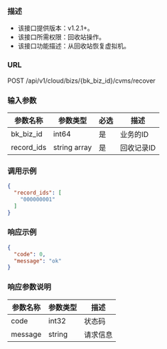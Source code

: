 ### 描述

- 该接口提供版本：v1.2.1+。
- 该接口所需权限：回收站操作。
- 该接口功能描述：从回收站恢复虚拟机。

### URL

POST /api/v1/cloud/bizs/{bk_biz_id}/cvms/recover

### 输入参数

| 参数名称       | 参数类型         | 必选 | 描述     |
|------------|--------------|----|--------|
| bk_biz_id  | int64        | 是  | 业务的ID  |
| record_ids | string array | 是  | 回收记录ID |

### 调用示例

```json
{
  "record_ids": [
    "000000001"
  ]
}
```

### 响应示例

```json
{
  "code": 0,
  "message": "ok"
}
```

### 响应参数说明

| 参数名称    | 参数类型   | 描述   |
|---------|--------|------|
| code    | int32  | 状态码  |
| message | string | 请求信息 |
